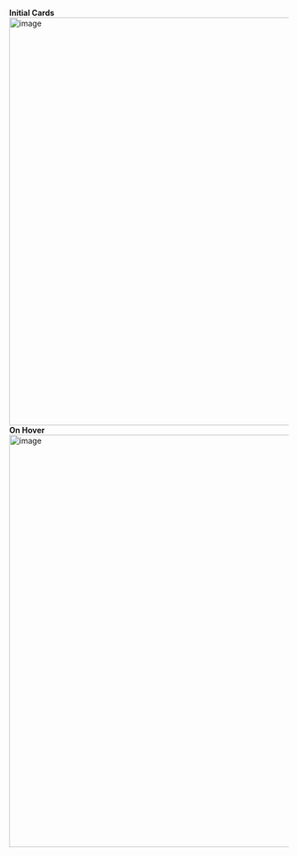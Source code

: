 **Initial Cards** 
<img width="1675" height="735" alt="image" src="https://github.com/user-attachments/assets/c99f2697-31a4-46fe-acfe-768ae429267d" />
<br>
**On Hover**
<img width="1650" height="743" alt="image" src="https://github.com/user-attachments/assets/ddea6a04-6f59-45a9-bdce-69c0ef830a87" />
